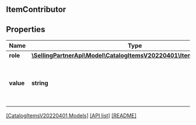 ## ItemContributor

## Properties

Name | Type | Description | Notes
------------ | ------------- | ------------- | -------------
**role** | [**\SellingPartnerApi\Model\CatalogItemsV20220401\ItemContributorRole**](ItemContributorRole.md) |  |
**value** | **string** | Name of the contributor, such as Jane Austen. |

[[CatalogItemsV20220401 Models]](../) [[API list]](../../Api) [[README]](../../../README.md)
